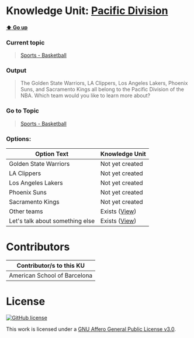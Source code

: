# Knowledge Unit: [Pacific Division](../../knowledge_units/sports-basketball/pacific-division.md)

#### [:arrow_up: Go up](../../topics/sports-basketball.md)
### Current topic
> [Sports - Basketball](../../topics/sports-basketball.md)
### Output
> The Golden State Warriors, LA Clippers, Los Angeles Lakers, Phoenix Suns, and Sacramento Kings all belong to the Pacific Division of the NBA. Which team would you like to learn more about?
### Go to Topic
> [Sports - Basketball](../../topics/sports-basketball.md)

### Options: 

| Option Text | Knowledge Unit |
| - | - |  
| Golden State Warriors  |  Not yet created  |  
| LA Clippers  |  Not yet created  |  
| Los Angeles Lakers  |  Not yet created  |  
| Phoenix Suns  |  Not yet created  |  
| Sacramento Kings  |  Not yet created  |  
| Other teams  |  Exists ([View](../../knowledge_units/sports-basketball/other-teams.md))  |  
| Let&#039;s talk about something else  |  Exists ([View](../../knowledge_units/sports-basketball/lets-talk-about-something-else.md))  | 

# Contributors

| Contributor/s to this KU |
| - | 
| American School of Barcelona |

# License
[![GitHub license](https://img.shields.io/github/license/inbrainz/cerebro)](https://github.com/inbrainz/cerebro/blob/master/LICENSE)

This work is licensed under a [GNU Affero General Public License v3.0](https://www.gnu.org/licenses/agpl-3.0.txt).